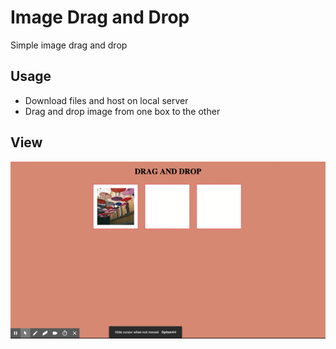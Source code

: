 # Image Drag and Drop
Simple image drag and drop

## Usage
- Download files and host on local server
- Drag and drop image from one box to the other

## View
![](/img-drag-and-drop.gif)
